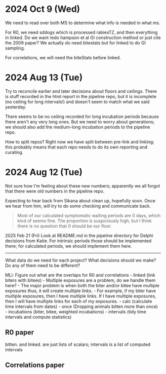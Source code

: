 2024 Oct 9 (Wed)
================

We need to read over both MS to determine what info is needed in what ms. 

For R0, we need sddogs which is processed rabiesTZ, and then everything in linked. Do we want redo hampson et al GI construction method or just cite the 2009 paper? We actually do need bitestats but for linked to do GI sampling. 

For correlations, we will need the biteStats before linked. 


2024 Aug 13 (Tue)
=================

Try to reconcile earlier and later decisions about floors and ceilings. There is stuff recorded in the html report in the pipeline repo, but it is incomplete (no ceiling for long intervals!) and doesn't seem to match what we said yesterday.

There seems to be no ceiling recorded for long incubation periods because there aren't any very long ones. But we need to worry about generations; we should also add the medium-long incubation periods to the pipeline repo.

How to split repos? Right now we have split between pre-link and linking; this probably means that each repo needs to do its own reporting and curating.

2024 Aug 12 (Tue)
=================

Not sure how I'm feeling about these new numbers; apparently we all forgot that there were old numbers in the pipeline repo.

Expecting to hear back from Sikana about clean up, hopefully soon. Once we hear from him, will try to do some checking and communicate back.

> Most of our calculated symptomatic waiting periods are 0 days, which
> kind of seems fine. The proportion is suspiciously high, but I think
> there is no question that 0 should be our floor.

2025 Feb 21 (Fri)
Look at README.md in the pipeline directory for Delphi decisions from Katie. For intrinsic periods those should be implemented there; for calculated periods, we should implement them here.

----------------------------------------------------------------------

What data do we need for each project? What decisions should we make? Do any of them need to be different?

MLi: Figure out what are the overlaps for R0 and correlations
	- linked (link biters with bitees)
		- Multiple exposures are a problem, do we handle them here? 
		- The major problem is when both the biter and/or bitee have multiple exposures thus, it will create multiple links. 
		- For example, if my biter have multiple exposures, then I have mutliple links. If I have multiple exposures, then I will have multiple links for each of my exposures.
	- calc (calculate time intervals from dates)
	- once (Dropping animals bitten more than once)
	- incubations (biter, bitee, weighted incubations)
	- intervals (tidy time intervals and compute statistics)

## R0 paper

bitten. and linked. are just lists of scalars; intervals is a list of computed intervals

## Correlations paper

